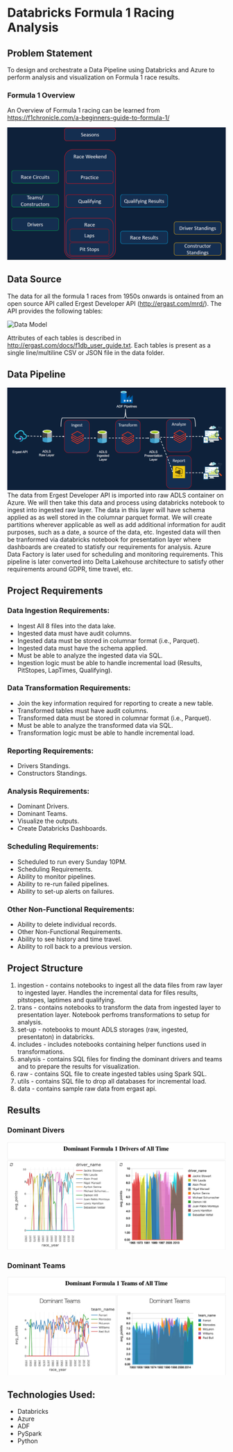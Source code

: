 # Databricks Formula 1 Racing Analysis

## Problem Statement
To design and orchestrate a Data Pipeline using Databricks and Azure to perform analysis and visualization on Formula 1 race results.

### Formula 1 Overview
An Overview of Formula 1 racing can be learned from https://f1chronicle.com/a-beginners-guide-to-formula-1/

![F1 Overview](./images/overview.png)

## Data Source
The data for all the formula 1 races from 1950s onwards is ontained from an open source API called Ergest Developer API (http://ergast.com/mrd/). The API provides the following tables: <br>

![Data Model](https://ergast.com/images/ergast_db.png)

Attributes of each tables is described in http://ergast.com/docs/f1db_user_guide.txt. Each tables is present as a single line/multiline CSV or JSON file in the data folder. 

## Data Pipeline
![Data Pipeline](./images/data_pipeline.png)
The data from Ergest Developer API is imported into raw ADLS container on Azure. We will then take this data and process using databricks notebook to ingest into ingested raw layer. The data in this layer will have schema applied as as well stored in the columnar parquet format. We will create partitions wherever applicable as well as add additional information for audit purposes, such as a date, a source of the data, etc. Ingested data will then be tranformed via databricks notebook for presentation layer where dashboards are created to statisfy our requirements for analysis. Azure Data Factory is later used for scheduling and monitoring requirements. This pipeline is later converted into Delta Lakehouse architecture to satisfy other requirements around GDPR, time travel, etc.

## Project Requirements
### Data Ingestion Requirements:
- Ingest All 8 files into the data lake.
- Ingested data must have audit columns.
- Ingested data must be stored in columnar format (i.e., Parquet).
- Ingested data must have the schema applied.
- Must be able to analyze the ingested data via SQL.
- Ingestion logic must be able to handle incremental load (Results, PitStopes, LapTimes, Qualifying).

### Data Transformation Requirements:
- Join the key information required for reporting to create a new table.
- Transformed tables must have audit columns.
- Transformed data must be stored in columnar format (i.e., Parquet).
- Must be able to analyze the transformed data via SQL.
- Transformation logic must be able to handle incremental load.

### Reporting Requirements:
- Drivers Standings.
- Constructors Standings.
  
### Analysis Requirements:
- Dominant Drivers.
- Dominant Teams.
- Visualize the outputs.
- Create Databricks Dashboards. 

### Scheduling Requirements:
- Scheduled to run every Sunday 10PM.
- Scheduling Requirements.
- Ability to monitor pipelines.
- Ability to re-run failed pipelines.
- Ability to set-up alerts on failures.

### Other Non-Functional Requirements:
- Ability to delete individual records.
- Other Non-Functional Requirements.
- Ability to see history and time travel.
- Ability to roll back to a previous version.

## Project Structure
1. ingestion - contains notebooks to ingest all the data files from raw layer to ingested layer. Handles the incremental data for files results, pitstopes, laptimes and qualifying.
2. trans - contains notebooks to transform the data from ingested layer to presentation layer. Notebook perfroms transformations to setup for analysis.
3. set-up - notebooks to mount ADLS storages (raw, ingested, presentaton) in databricks.
4. includes - includes notebooks containing helper functions used in transformations.
5. analysis - contains SQL files for finding the dominant drivers and teams and to prepare the results for visualization.
6. raw - contains SQL file to create ingested tables using Spark SQL.
7. utils - contains SQL file to drop all databases for incremental load.
8. data - contains sample raw data from ergast api.

## Results
### Dominant Divers
![Dominant Divers](./images/dominant_drivers.png)

### Dominant Teams
![Dominant Teams](./images/dominant_teams.png)

## Technologies Used:
- Databricks
- Azure
- ADF
- PySpark
- Python


